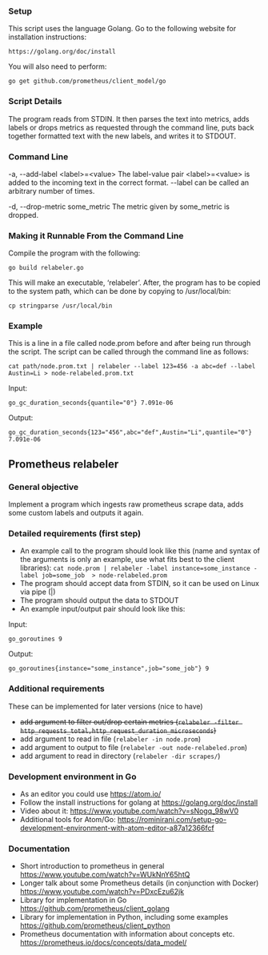 ### Setup
This script uses the language Golang. Go to the following website for installation instructions:
```
https://golang.org/doc/install
```



You will also need to perform:
```
go get github.com/prometheus/client_model/go
```

### Script Details
The program reads from STDIN. It then parses the text into metrics, adds labels or drops metrics as requested through the command line, puts back together formatted text with the new labels, and writes it to STDOUT.

### Command Line
-a, --add-label \<label\>=\<value\> 
The label-value pair \<label\>=\<value\> is added to the incoming text in the correct 	format. --label can be called an arbitrary number of times.

-d, --drop-metric some_metric
The metric given by some_metric is dropped.

### Making it Runnable From the Command Line
Compile the program with the following:
```
go build relabeler.go
```

This will make an executable, ‘relabeler’. After, the program has to be copied to the system path, which can be done by copying to /usr/local/bin:
```
cp stringparse /usr/local/bin
```


### Example
This is a line in a file called node.prom before and after being run through the script. The script can be called through the command line as follows:
```
cat path/node.prom.txt | relabeler --label 123=456 -a abc=def --label Austin=Li > node-relabeled.prom.txt
```

Input:
```
go_gc_duration_seconds{quantile="0"} 7.091e-06
```

Output:
```
go_gc_duration_seconds{123="456",abc="def",Austin="Li",quantile="0"} 7.091e-06
```

## Prometheus relabeler

### General objective
Implement a program which ingests raw prometheus scrape data, adds some custom labels and outputs it again.

### Detailed requirements (first step)
- An example call to the program should look like this (name and syntax of the arguments is only an example, use what fits best to the client libraries):
`cat node.prom | relabeler -label instance=some_instance -label job=some_job  > node-relabeled.prom`
- The program should accept data from STDIN, so it can be used on Linux via pipe (|) 
- The program should output the data to STDOUT
- An example input/output pair should look like this:

Input:
```
go_goroutines 9
```

Output:
```
go_goroutines{instance="some_instance",job="some_job"} 9
```

### Additional requirements
These can be implemented for later versions (nice to have)
- ~~add argument to filter out/drop certain metrics (`relabeler -filter http_requests_total,http_request_duration_microseconds`)~~
- add argument to read in file (`relabeler -in node.prom`)
- add argument to output to file (`relabeler -out node-relabeled.prom`)
- add argument to read in directory (`relabeler -dir scrapes/`)

### Development environment in Go
* As an editor you could use https://atom.io/
* Follow the install instructions for golang at https://golang.org/doc/install
* Video about it: https://www.youtube.com/watch?v=sNogq_98wV0
* Additional tools for Atom/Go: https://rominirani.com/setup-go-development-environment-with-atom-editor-a87a12366fcf

### Documentation
* Short introduction to prometheus in general https://www.youtube.com/watch?v=WUkNnY65htQ
* Longer talk about some Prometheus details (in conjunction with Docker) https://www.youtube.com/watch?v=PDxcEzu62jk
* Library for implementation in Go https://github.com/prometheus/client_golang
* Library for implementation in Python, including some examples  https://github.com/prometheus/client_python
* Prometheus documentation with information about concepts etc. https://prometheus.io/docs/concepts/data_model/
